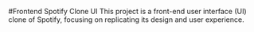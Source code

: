 #Frontend Spotify Clone UI
This project is a front-end user interface (UI) clone of Spotify, focusing on replicating its design and user experience.
